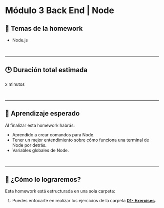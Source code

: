 # Módulo 3 Back End | Node

## **📌 Temas de la homework**

-  Node.js

<br />

---

## **🕒 Duración total estimada**

x minutos

<br />

---

## **🔎 Aprendizaje esperado**

Al finalizar esta homework habrás:

-  Aprendido a crear comandos para Node.
-  Tener un mejor entendimiento sobre cómo funciona una terminal de Node por detrás.
-  Variables globales de Node.

<br />

---

## **📎 ¿Cómo lo lograremos?**

Esta homework está estructurada en una sola carpeta:

1. Puedes enfocarte en realizar los ejercicios de la carpeta [**01- Exercises**](./01%20-%20Exercises/README.md).
